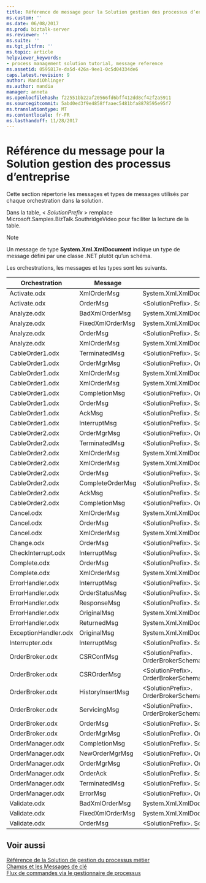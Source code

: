 ```yaml
---
title: Référence de message pour la Solution gestion des processus d’entreprise | Documents Microsoft
ms.custom: ''
ms.date: 06/08/2017
ms.prod: biztalk-server
ms.reviewer: ''
ms.suite: ''
ms.tgt_pltfrm: ''
ms.topic: article
helpviewer_keywords:
- process management solution tutorial, message reference
ms.assetid: 0595817e-da5d-426a-9ee1-0c5d04334de6
caps.latest.revision: 9
author: MandiOhlinger
ms.author: mandia
manager: anneta
ms.openlocfilehash: f22551bb22af20566fd6bff412dd8cf42f2a5911
ms.sourcegitcommit: 5abd0ed3f9e4858ffaaec5481bfa8878595e95f7
ms.translationtype: MT
ms.contentlocale: fr-FR
ms.lasthandoff: 11/28/2017
---
```

# <a name="message-reference-for-the-business-process-management-solution"></a>Référence du message pour la Solution gestion des processus d’entreprise
Cette section répertorie les messages et types de messages utilisés par chaque orchestration dans la solution.  
  
 Dans la table, \< *SolutionPrefix* \> remplace Microsoft.Samples.BizTalk.SouthridgeVideo pour faciliter la lecture de la table.  
  
> [!NOTE]
>  Un message de type **System.Xml.XmlDocument** indique un type de message défini par une classe .NET plutôt qu’un schéma.  
  
 Les orchestrations, les messages et les types sont les suivants.  
  
|Orchestration|Message|Type de message|  
|-------------------|-------------|------------------|  
|Activate.odx|XmlOrderMsg|System.Xml.XmlDocument|  
|Activate.odx|OrderMsg|\<SolutionPrefix\>. Schemas.OrderSchema|  
|Analyze.odx|BadXmlOrderMsg|System.Xml.XmlDocument|  
|Analyze.odx|FixedXmlOrderMsg|System.Xml.XmlDocument|  
|Analyze.odx|OrderMsg|\<SolutionPrefix\>. Schemas.OrderSchema|  
|Analyze.odx|XmlOrderMsg|System.Xml.XmlDocument|  
|CableOrder1.odx|TerminatedMsg|\<SolutionPrefix\>. SchemaClasses.Terminated|  
|CableOrder1.odx|OrderMgrMsg|\<SolutionPrefix\>. OrderManager.OrderMgrMsgType|  
|CableOrder1.odx|XmlOrderMsg|System.Xml.XmlDocument|  
|CableOrder1.odx|XmlOrderMsg|System.Xml.XmlDocument|  
|CableOrder1.odx|CompletionMsg|\<SolutionPrefix\>. OrderManager.OrderMgrMsgType|  
|CableOrder1.odx|OrderMsg|\<SolutionPrefix\>. Schemas.OrderSchema|  
|CableOrder1.odx|AckMsg|\<SolutionPrefix\>. SchemaClasses.OrderAck|  
|CableOrder1.odx|InterruptMsg|\<SolutionPrefix\>. SchemaClasses.Interrupt|  
|CableOrder2.odx|OrderMgrMsg|\<SolutionPrefix\>. OrderManager.OrderMgrMsgType|  
|CableOrder2.odx|TerminatedMsg|\<SolutionPrefix\>. SchemaClasses.Terminated|  
|CableOrder2.odx|XmlOrderMsg|System.Xml.XmlDocument|  
|CableOrder2.odx|XmlOrderMsg|System.Xml.XmlDocument|  
|CableOrder2.odx|OrderMsg|\<SolutionPrefix\>. Schemas.OrderSchema|  
|CableOrder2.odx|CompleteOrderMsg|\<SolutionPrefix\>. Schemas.OrderSchema|  
|CableOrder2.odx|AckMsg|\<SolutionPrefix\>. SchemaClasses.OrderAck|  
|CableOrder2.odx|CompletionMsg|\<SolutionPrefix\>. OrderManager.OrderMgrMsgType|  
|Cancel.odx|XmlOrderMsg|System.Xml.XmlDocument|  
|Cancel.odx|OrderMsg|\<SolutionPrefix\>. Schemas.OrderSchema|  
|Cancel.odx|XmlOrderMsg|System.Xml.XmlDocument|  
|Change.odx|OrderMsg|\<SolutionPrefix\>. Schemas.OrderSchema|  
|CheckInterrupt.odx|InterruptMsg|\<SolutionPrefix\>. SchemaClasses.Interrupt|  
|Complete.odx|OrderMsg|\<SolutionPrefix\>. Schemas.OrderSchema|  
|Complete.odx|XmlOrderMsg|System.Xml.XmlDocument|  
|ErrorHandler.odx|InterruptMsg|\<SolutionPrefix\>. SchemaClasses.Interrupt|  
|ErrorHandler.odx|OrderStatusMsg|\<SolutionPrefix\>. SchemaClasses.OrderStatus|  
|ErrorHandler.odx|ResponseMsg|\<SolutionPrefix\>. SchemaClasses.OrderStatus|  
|ErrorHandler.odx|OriginalMsg|System.Xml.XmlDocument|  
|ErrorHandler.odx|ReturnedMsg|System.Xml.XmlDocument|  
|ExceptionHandler.odx|OriginalMsg|System.Xml.XmlDocument|  
|Interrupter.odx|InterruptMsg|\<SolutionPrefix\>. SchemaClasses.Interrupt|  
|OrderBroker.odx|CSRConfMsg|\<SolutionPrefix\>. OrderBrokerSchemas.CSR_OrderRequestSchema|  
|OrderBroker.odx|CSROrderMsg|\<SolutionPrefix\>. OrderBrokerSchemas.CSR_OrderRequestSchema|  
|OrderBroker.odx|HistoryInsertMsg|\<SolutionPrefix\>. OrderBrokerSchemas.SQLHistoryInsertSchema.HistoryInsert|  
|OrderBroker.odx|ServicingMsg|\<SolutionPrefix\>. OrderBrokerSchemas.Servicing_OrderRequestSchema|  
|OrderBroker.odx|OrderMsg|\<SolutionPrefix\>. Schemas.OrderSchema|  
|OrderBroker.odx|OrderMgrMsg|\<SolutionPrefix\>. OrderBroker.OrderMgrMPMsg|  
|OrderManager.odx|CompletionMsg|\<SolutionPrefix\>. SchemaClasses.OrderStatus|  
|OrderManager.odx|NewOrderMgrMsg|\<SolutionPrefix\>. OrderManager.OrderMgrMsgType|  
|OrderManager.odx|OrderMgrMsg|\<SolutionPrefix\>. OrderManager.OrderMgrMsgType|  
|OrderManager.odx|OrderAck|\<SolutionPrefix\>. SchemaClasses.OrderAck|  
|OrderManager.odx|TerminatedMsg|\<SolutionPrefix\>. SchemaClasses.Terminated|  
|OrderManager.odx|ErrorMsg|\<SolutionPrefix\>. OrderManager.OrderMgrMsgType|  
|Validate.odx|BadXmlOrderMsg|System.Xml.XmlDocument|  
|Validate.odx|FixedXmlOrderMsg|System.Xml.XmlDocument|  
|Validate.odx|OrderMsg|\<SolutionPrefix\>. Schemas.OrderSchema|  
  
## <a name="see-also"></a>Voir aussi  
 [Référence de la Solution de gestion du processus métier](../core/business-process-management-solution-reference.md)   
 [Champs et les Messages de clé](../core/key-messages-and-fields.md)   
 [Flux de commandes via le gestionnaire de processus](../core/order-flow-through-the-process-manager.md)
